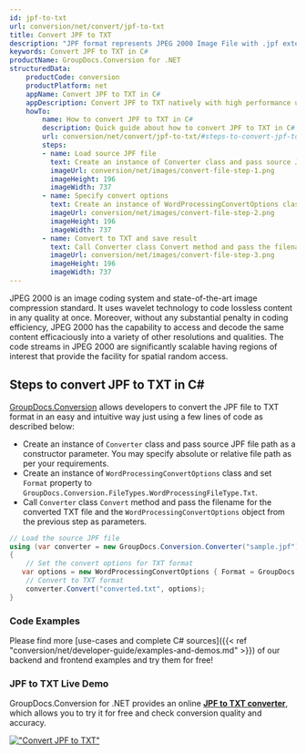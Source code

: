 ```yaml
---
id: jpf-to-txt
url: conversion/net/convert/jpf-to-txt
title: Convert JPF to TXT
description: "JPF format represents JPEG 2000 Image File with .jpf extension. Learn how to convert JPF to TXT file programmatically in C# language using GroupDocs.Conversion for .NET library."
keywords: Convert JPF to TXT in C#
productName: GroupDocs.Conversion for .NET
structuredData:
    productCode: conversion
    productPlatform: net
    appName: Convert JPF to TXT in C#
    appDescription: Convert JPF to TXT natively with high performance using C# language and server side GroupDocs.Conversion for .NET APIs, without the use of any software like Microsoft or Open Office.
    howTo:
        name: How to convert JPF to TXT in C# 
        description: Quick guide about how to convert JPF to TXT in C# with high performance and accuracy.
        url: conversion/net/convert/jpf-to-txt/#steps-to-convert-jpf-to-txt-in-c
        steps:
        - name: Load source JPF file 
          text: Create an instance of Converter class and pass source JPF file path as a constructor parameter. You may specify absolute or relative file path as per your requirements. 
          imageUrl: conversion/net/images/convert-file-step-1.png
          imageHeight: 196
          imageWidth: 737
        - name: Specify convert options 
          text: Create an instance of WordProcessingConvertOptions class.
          imageUrl: conversion/net/images/convert-file-step-2.png
          imageHeight: 196
          imageWidth: 737
        - name: Convert to TXT and save result 
          text: Call Converter class Convert method and pass the filename for the converted HTML file and the WordProcessingConvertOptions object from the previous step as parameters.
          imageUrl: conversion/net/images/convert-file-step-3.png
          imageHeight: 196
          imageWidth: 737
---
```


JPEG 2000 is an image coding system and state-of-the-art image compression standard. It uses wavelet technology to code lossless content in any quality at once. Moreover, without any substantial penalty in coding efficiency, JPEG 2000 has the capability to access and decode the same content efficaciously into a variety of other resolutions and qualities. The code streams in JPEG 2000 are significantly scalable having regions of interest that provide the facility for spatial random access.

## Steps to convert JPF to TXT in C#

[GroupDocs.Conversion](https://products.groupdocs.com/conversion/net) allows developers to convert the JPF file to TXT format in an easy and intuitive way just using a few lines of code as described below:

* Create an instance of `Converter` class and pass source JPF file path as a constructor parameter. You may specify absolute or relative file path as per your requirements. 
* Create an instance of `WordProcessingConvertOptions` class and set `Format` property to `GroupDocs.Conversion.FileTypes.WordProcessingFileType.Txt`.
* Call `Converter` class `Convert` method and pass the filename for the converted TXT file and the `WordProcessingConvertOptions` object from the previous step as parameters.

```csharp
// Load the source JPF file
using (var converter = new GroupDocs.Conversion.Converter("sample.jpf"))
{
    // Set the convert options for TXT format
   var options = new WordProcessingConvertOptions { Format = GroupDocs.Conversion.FileTypes.WordProcessingFileType.Txt };
    // Convert to TXT format
    converter.Convert("converted.txt", options);
}
```

### Code Examples

Please find more [use-cases and complete C# sources]({{< ref "conversion/net/developer-guide/examples-and-demos.md" >}}) of our backend and frontend examples and try them for free!

### JPF to TXT Live Demo

GroupDocs.Conversion for .NET provides an online [**JPF to TXT converter**](https://products.groupdocs.app/conversion/jpf-to-txt), which allows you to try it for free and check conversion quality and accuracy.

[!["Convert JPF to TXT"](conversion/net/images/convert-to-txt/convert-jpf-to-txt.png)](https://products.groupdocs.app/conversion/jpf-to-txt)